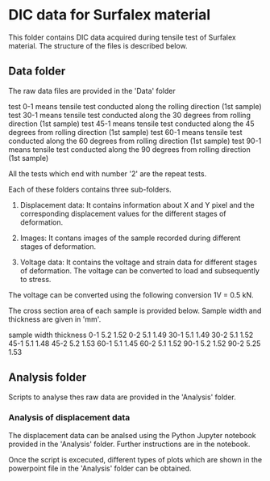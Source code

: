 # DIC data for Surfalex material

This folder contains DIC data acquired during tensile test of Surfalex material. The structure of the files is described below.

## Data folder
The raw data files are provided in the 'Data' folder

test 0-1 means tensile test conducted along the rolling direction (1st sample)
test 30-1 means tensile test conducted along the 30 degrees from rolling direction (1st sample)
test 45-1 means tensile test conducted along the 45 degrees from rolling direction (1st sample)
test 60-1 means tensile test conducted along the 60 degrees from rolling direction (1st sample)
test 90-1 means tensile test conducted along the 90 degrees from rolling direction (1st sample)

All the tests which end with number '2' are the repeat tests.

Each of these folders contains three sub-folders.

1. Displacement data: It contains information about X and Y pixel and the corresponding displacement values for the different stages of deformation.

2. Images: It contans images of the sample recorded during different stages of deformation. 

3. Voltage data: It contains the voltage and strain data for different stages of deformation. The voltage can be converted to load and subsequently to stress. 

The voltage can be converted using the following conversion 1V = 0.5 kN.

The cross section area of each sample is provided below. Sample width and thickness are given in 'mm'.

sample width thickness
0-1    5.2    1.52
0-2    5.1    1.49
30-1   5.1    1.49
30-2   5.1    1.52
45-1   5.1    1.48
45-2   5.2    1.53
60-1   5.1    1.45
60-2   5.1    1.52
90-1   5.2    1.52
90-2   5.25   1.53

## Analysis folder

Scripts to analyse thes raw data are provided in the 'Analysis' folder. 

### Analysis of displacement data
The displacement data can be analsed using the Python Jupyter notebook provided in the 'Analysis' folder. Further instructions are in the notebook.

Once the script is excecuted, different types of plots which are shown in the powerpoint file in the 'Analysis' folder can be obtained. 
